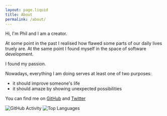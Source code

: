 ```yaml
---
layout: page.liquid
title: About
permalink: /about/
---
```


Hi, I'm Phil and I am a creator.

At some point in the past I realised how flawed some parts of our daily lives truely are. At the same point I found
myself in the space of software development.

I found my passion.

Nowadays, everything I am doing serves at least one of two purposes:

- it should improve someone's life
- it should amaze by showing unexpected possibilities

You can find me on [GitHub](https://github.com/philprime) and [Twitter](https://twitter.com/philprimes)

![GitHub Activity](https://github-readme-stats.vercel.app/api?username=philprime&show_icons=true&count_private=true)
![Top Languages](https://github-readme-stats.vercel.app/api/top-langs/?username=philprime&langs_count=8)
